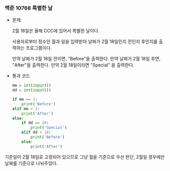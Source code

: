 ### 백준 10768 특별한 날

- 문제:
  
  2월 18일은 올해 CCC에 있어서 특별한 날이다.
  
  사용자로부터 정수인 월과 일을 입력받아 날짜가 2월 18일인지 전인지 후인지를 출력하는 프로그램이다.
  
  만약 날짜가 2월 18일 전이면, "Before"을 출력한다. 만약 날짜가 2월 18일 후면, "After"을 출력한다. 만약 2월 18일이라면 "Special" 을 출력한다.

- 통과 코드
  
  ```python
  mm = int(input())
  dd = int(input())
  
  if mm == 1:
      print('Before')
  elif mm > 2:
      print('After')
  else:
      if dd == 18:
          print('Special')
      elif dd < 18:
          print('Before')
      else:
          print('After')
  ```

기준일이 2월 18일로 고정되어 있으므로 그냥 월을 기준으로 우선 판단, 2월일 경우에만 날짜를 기준으로 나눠주었다.
